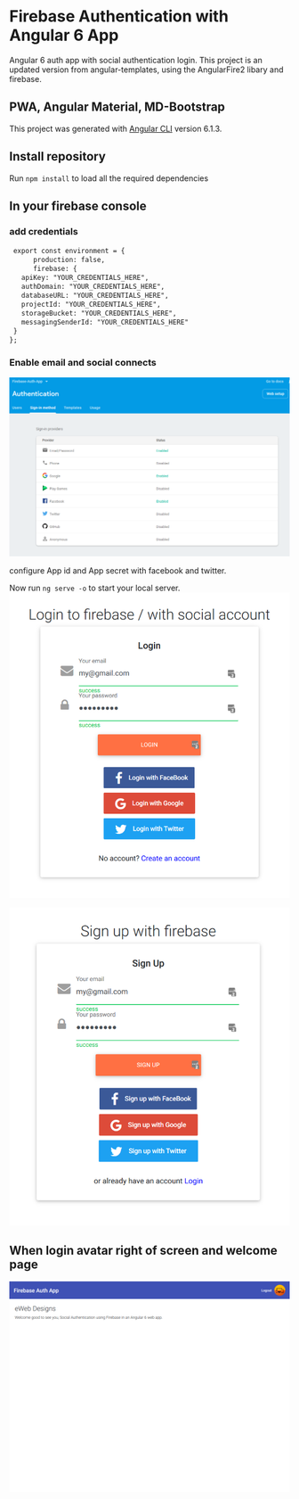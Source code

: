 # Firebase Authentication with Angular 6 App

Angular 6 auth app with social authentication login. This project is an updated version from angular-templates, using the AngularFire2 libary and firebase.

## PWA, Angular Material, MD-Bootstrap

This project was generated with [Angular CLI](https://github.com/angular/angular-cli) version 6.1.3.

## Install repository

Run `npm install` to load all the required dependencies

## In your firebase console

### add credentials

```
 export const environment = {
      production: false,
      firebase: {
   apiKey: "YOUR_CREDENTIALS_HERE",
   authDomain: "YOUR_CREDENTIALS_HERE",
   databaseURL: "YOUR_CREDENTIALS_HERE",
   projectId: "YOUR_CREDENTIALS_HERE",
   storageBucket: "YOUR_CREDENTIALS_HERE",
   messagingSenderId: "YOUR_CREDENTIALS_HERE"
 }
};
```

### Enable email and social connects

![](src/assets/screenshots/firebase.png)

configure App id and App secret with facebook and twitter.

Now run `ng serve -o` to start your local server.
![](src/assets/screenshots/login.png)

![](src/assets/screenshots/signup.png)

## When login avatar right of screen and welcome page

![](src/assets/screenshots/Ipad.png)
